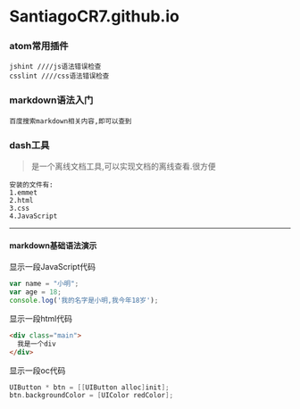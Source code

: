 # SantiagoCR7.github.io
### atom常用插件

```
jshint ////js语法错误检查
csslint ////css语法错误检查
```
### markdown语法入门

```
百度搜索markdown相关内容,即可以查到
```

### dash工具
> 是一个离线文档工具,可以实现文档的离线查看.很方便

```
安装的文件有:
1.emmet
2.html
3.css
4.JavaScript
```

---
#### markdown基础语法演示

显示一段JavaScript代码
```javascript
var name = "小明";
var age = 18;
console.log('我的名字是小明,我今年18岁');
```

显示一段html代码

```html
<div class="main">
  我是一个div
</div>
```

显示一段oc代码

```objective-c
UIButton * btn = [[UIButton alloc]init];
btn.backgroundColor = [UIColor redColor];

```
